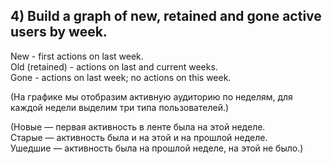 ## 4) Build a graph of new, retained and gone active users by week. 
New - first actions on last week.  
Old (retained) - actions on last and current weeks.  
Gone - actions on last week; no actions on this week.


(На графике мы отобразим активную аудиторию по неделям, для каждой недели выделим три типа пользователей.)

(Новые — первая активность в ленте была на этой неделе.  
Старые — активность была и на этой и на прошлой неделе.  
Ушедшие — активность была на прошлой неделе, на этой не было.)